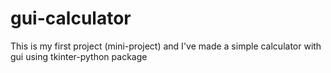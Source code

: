 # gui-calculator
This is my first project (mini-project) and I've made a simple calculator with gui using tkinter-python package
